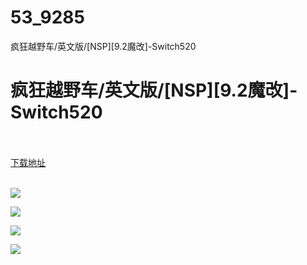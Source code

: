 # 53_9285
疯狂越野车/英文版/[NSP][9.2魔改]-Switch520
# 疯狂越野车/英文版/[NSP][9.2魔改]-Switch520
 <br/></br>
[下载地址](https://www.switch520.cc/article/9285 "下载地址")
<br/></br>

<p><span style="color: #ffffff;"><img src="https://www.switch520.cc/muke_img/upload_art_editor_20210123-1_ed643e3c20966ff3e73d84df40820f51.jpg"></span></p>
<p><span style="color: #ffffff;"><img src="https://www.switch520.cc/muke_img/upload_art_editor_20210123-1_2039dc228b11d997028c1c3c35a1a3ca.jpg"></span></p>
<p><span style="color: #ffffff;"><img src="https://www.switch520.cc/muke_img/upload_art_editor_20210123-1_6df4f727b407ce9bd0b2b7e38f7a9366.jpg"></span></p>
<p><span style="color: #ffffff;"><img src="https://www.switch520.cc/muke_img/upload_art_editor_20210123-1_956f76db888f6f2f6a46676399d98569.jpg"></span></p>
<p><span style="color: #ffffff;"><strong>&nbsp;</strong></span></p>
